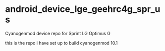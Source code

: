 android_device_lge_geehrc4g_spr_us
==================================

Cyanogenmod device repo for Sprint LG Optimus G

this is the repo i have set up to build cyanogenmod 10.1
